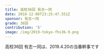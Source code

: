 ```yaml
---
title: 高校36回 有志一同
date: 2018-12-06T23:25:47.551Z
sponsor: 有志一同
grade: 36回
contribution: '5'
image: /img/2019-tokyo-fhs36-9.png
---
```

高校36回 有志一同は、2019.4.20の当番幹事です
